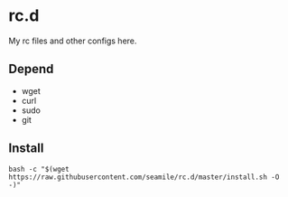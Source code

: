 rc.d
====

My rc files and other configs here.

## Depend

- wget
- curl
- sudo
- git

## Install

```
bash -c "$(wget https://raw.githubusercontent.com/seamile/rc.d/master/install.sh -O -)"
```
